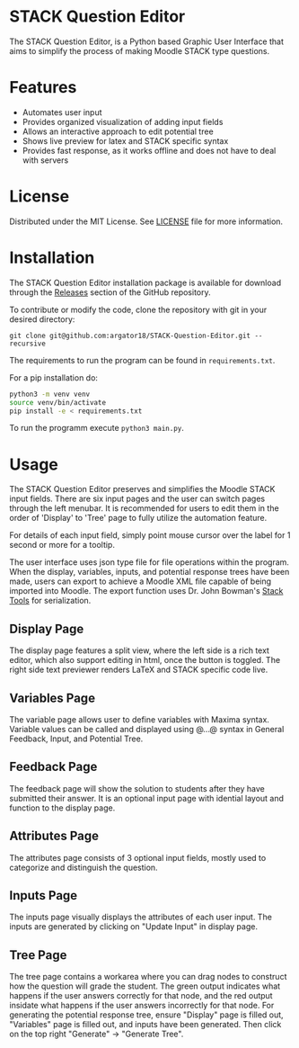# STACK Question Editor
The STACK Question Editor, is a Python based Graphic User Interface that aims to simplify the process of making Moodle STACK type questions.


# Features
- Automates user input
- Provides organized visualization of adding input fields
- Allows an interactive approach to edit potential tree
- Shows live preview for latex and STACK specific syntax
- Provides fast response, as it works offline and does not have to deal with servers

# License
Distributed under the MIT License. See [LICENSE](https://github.com/STACK-Question-Editor/blob/main/LICENSE) file for more information.

# Installation
The STACK Question Editor installation package is available for download through the [Releases](https://github.com/clydez61/STACK-Question-Editor/releases) section of the GitHub repository. 

To contribute or modify the code, clone the repository with git in your desired directory:
```
git clone git@github.com:argator18/STACK-Question-Editor.git --recursive 
```
The requirements to run the program can be found in `requirements.txt`.

For a pip installation do: 
```bash
python3 -m venv venv
source venv/bin/activate
pip install -e < requirements.txt
```
To run the programm execute `python3 main.py`.


# Usage
The STACK Question Editor preserves and simplifies the Moodle STACK input fields. There are six input pages and
the user can switch pages through the left menubar. It is recommended for users to edit them in the order of 'Display' to 'Tree' page to fully utilize the automation feature.

For details of each input field, simply point mouse cursor over the label for 1 second or more for a tooltip.

The user interface uses json type file for file operations within the program. When the display, variables, inputs, and potential response trees have been made, users can export to achieve a Moodle XML file capable of being imported into Moodle. The export function uses Dr. John Bowman's [Stack Tools](https://gitlab.com/stacktools/tools) for serialization.

## Display Page
The display page features a split view, where the left side is a rich text editor, which also support editing in html, once the button is toggled. The right side text previewer renders LaTeX and STACK specific code live. 

## Variables Page
The variable page allows user to define variables with Maxima syntax. Variable values can be called and displayed using @...@ syntax in General Feedback, Input, and Potential Tree.

## Feedback Page
The feedback page will show the solution to students after they have submitted their answer. It is an optional input page with idential layout and function to the display page.

## Attributes Page
The attributes page consists of 3 optional input fields, mostly used to categorize and distinguish the question.

## Inputs Page
The inputs page visually displays the attributes of each user input. The inputs are generated by clicking on "Update Input" in display page.

## Tree Page
The tree page contains a workarea where you can drag nodes to construct how the question will grade the student. The green output indicates what happens if the user answers correctly for that node, and the red output insidate what happens if the user answers incorrectly for that node. For generating the potential response tree, ensure "Display" page is filled out, "Variables" page is filled out, and inputs have been generated. Then click on the top right "Generate" -> "Generate Tree".


